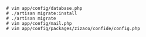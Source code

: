     # vim app/config/database.php
    # ./artisan migrate:install
    # ./artisan migrate
    # vim app/config/mail.php
    # vim app/config/packages/zizaco/confide/config.php
